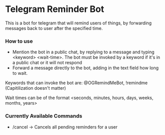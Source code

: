 # Telegram Reminder Bot

This is a bot for telegram that will remind users of things, by forwarding messages back to user after the specified time.

### How to use
- Mention the bot in a public chat, by replying to a message and typing \<keyword> \<wait-time>. The bot must be invoked by a keyword if it's in a public chat or it will not respond
- Forward a message directly to the bot, adding in the text field how long to wait.
  
Keywords that can invoke the bot are: @OGRemindMeBot, !remindme (Capitilization doesn't matter)

Wait times can be of the format <number> <seconds, minutes, hours, days, weeks, months, years>

### Currently Available Commands
- /cancel -> Cancels all pending reminders for a user
